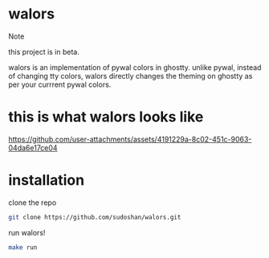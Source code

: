 # walors 

> [!NOTE]
> this project is in beta.

walors is an implementation of pywal colors in ghostty. unlike pywal, instead of changing tty colors, walors directly changes the theming on ghostty as per your currrent pywal colors.

# this is what walors looks like

https://github.com/user-attachments/assets/4191229a-8c02-451c-9063-04da6e17ce04

# installation

clone the repo
```sh
git clone https://github.com/sudoshan/walors.git
```

run walors!
```sh
make run
```
